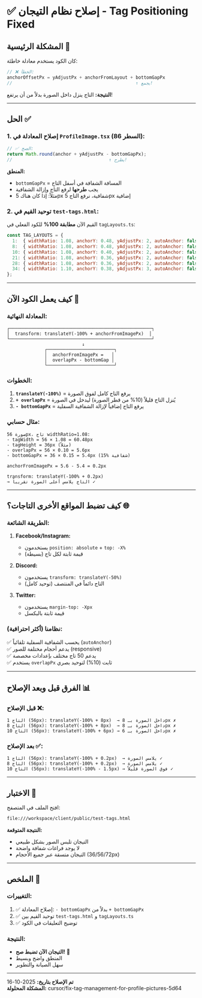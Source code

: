 # ✅ إصلاح نظام التيجان - Tag Positioning Fixed

## المشكلة الرئيسية 🔴

كان الكود يستخدم معادلة خاطئة:
```typescript
// ❌ الخطأ:
anchorOffsetPx = yAdjustPx + anchorFromLayout + bottomGapPx
//                                              ↑ يجمع!
```

**النتيجة:** التاج ينزل داخل الصورة بدلاً من أن يرتفع!

---

## الحل ✅

### 1. إصلاح المعادلة في `ProfileImage.tsx` (السطر 86):

```typescript
// ✅ الصح:
return Math.round(anchor + yAdjustPx - bottomGapPx);
//                                    ↑ يطرح!
```

**المنطق:**
- `bottomGapPx` = المسافة الشفافة في أسفل التاج
- يجب **طرحها** لرفع التاج وإزالة الشفافية
- مثلاً: إذا كان هناك 5px شفافية، نرفع التاج 5px إضافية

### 2. توحيد القيم في `test-tags.html`:

القيم الآن **مطابقة 100%** للكود الفعلي في `tagLayouts.ts`:

```javascript
const TAG_LAYOUTS = {
  1:  { widthRatio: 1.08, anchorY: 0.48, yAdjustPx: 2, autoAnchor: false },
  8:  { widthRatio: 1.08, anchorY: 0.48, yAdjustPx: 2, autoAnchor: false },
  10: { widthRatio: 1.08, anchorY: 0.40, yAdjustPx: 2, autoAnchor: false },
  21: { widthRatio: 1.08, anchorY: 0.36, yAdjustPx: 2, autoAnchor: false },
  28: { widthRatio: 1.08, anchorY: 0.36, yAdjustPx: 2, autoAnchor: false },
  34: { widthRatio: 1.10, anchorY: 0.38, yAdjustPx: 3, autoAnchor: false },
};
```

---

## كيف يعمل الكود الآن 📐

### المعادلة النهائية:

```
┌─────────────────────────────────────────────────────┐
│  transform: translateY(-100% + anchorFromImagePx)  │
└─────────────────────────────────────────────────────┘
                            ↓
              ┌─────────────────────────┐
              │  anchorFromImagePx =   │
              │  overlapPx - bottomGap │
              └─────────────────────────┘
```

### الخطوات:

1. **`translateY(-100%)`** = يرفع التاج كامل لفوق الصورة
2. **`+ overlapPx`** = يُنزل التاج قليلاً (10% من قطر الصورة) ليدخل في الصورة
3. **`- bottomGapPx`** = يرفع التاج إضافياً لإزالة الشفافية السفلية

### مثال حسابي:

```
صورة 56px، تاج widthRatio=1.08:
- tagWidth = 56 × 1.08 = 60.48px
- tagHeight = 36px (مثلاً)
- overlapPx = 56 × 0.10 = 5.6px
- bottomGapPx = 36 × 0.15 = 5.4px (15% شفافية)

anchorFromImagePx = 5.6 - 5.4 = 0.2px

transform: translateY(-100% + 0.2px)
→ التاج يلامس أعلى الصورة تقريباً ✓
```

---

## كيف تضبط المواقع الأخرى التاجات؟ 🌐

### الطريقة الشائعة:

1. **Facebook/Instagram:**
   - يستخدمون `position: absolute` + `top: -X%`
   - قيمة ثابتة لكل تاج (بسيطة)

2. **Discord:**
   - يستخدمون `transform: translateY(-50%)`
   - التاج دائماً في المنتصف (توحيد كامل)

3. **Twitter:**
   - يستخدمون `margin-top: -Xpx`
   - قيمة ثابتة بالبكسل

### نظامنا (أكثر احترافية):

✅ يحسب الشفافية السفلية تلقائياً (`autoAnchor`)  
✅ يدعم أحجام مختلفة للصور (responsive)  
✅ يدعم 50 تاج مختلف بإعدادات مخصصة  
✅ يستخدم `overlapPx` ثابت (10%) لتوحيد بصري

---

## الفرق قبل وبعد الإصلاح 📊

### قبل الإصلاح ❌:
```
التاج 1 (56px): translateY(-100% + 8px)  → داخل الصورة بـ 8px ✗
التاج 8 (56px): translateY(-100% + 8px)  → داخل الصورة بـ 8px ✗
التاج 10 (56px): translateY(-100% + 6px) → داخل الصورة بـ 6px ✗
```

### بعد الإصلاح ✅:
```
التاج 1 (56px): translateY(-100% + 0.2px)  → يلامس الصورة ✓
التاج 8 (56px): translateY(-100% + 0.2px)  → يلامس الصورة ✓
التاج 10 (56px): translateY(-100% - 1.5px) → فوق الصورة قليلاً ✓
```

---

## الاختبار 🧪

افتح الملف في المتصفح:
```bash
file:///workspace/client/public/test-tags.html
```

**النتيجة المتوقعة:**
- التيجان تلبس الصور بشكل طبيعي
- لا يوجد فراغات شفافة واضحة
- التيجان متسقة عبر جميع الأحجام (36/56/72px)

---

## الملخص 🎯

### التغييرات:
1. ✅ إصلاح المعادلة: `- bottomGapPx` بدلاً من `+ bottomGapPx`
2. ✅ توحيد القيم بين `test-tags.html` و `tagLayouts.ts`
3. ✅ توضيح التعليقات في الكود

### النتيجة:
- **التيجان الآن تضبط صح!** 🎉
- المنطق واضح وبسيط
- سهل الصيانة والتطوير

---

**تم الإصلاح بتاريخ:** 2025-10-16  
**المشكلة المحلولة:** cursor/fix-tag-management-for-profile-pictures-5d64
